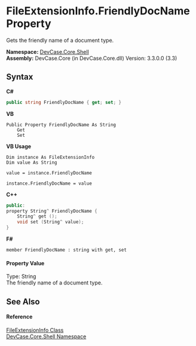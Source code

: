 # FileExtensionInfo.FriendlyDocName Property 
 

Gets the friendly name of a document type.

**Namespace:**&nbsp;<a href="N_DevCase_Core_Shell">DevCase.Core.Shell</a><br />**Assembly:**&nbsp;DevCase.Core (in DevCase.Core.dll) Version: 3.3.0.0 (3.3)

## Syntax

**C#**<br />
``` C#
public string FriendlyDocName { get; set; }
```

**VB**<br />
``` VB
Public Property FriendlyDocName As String
	Get
	Set
```

**VB Usage**<br />
``` VB Usage
Dim instance As FileExtensionInfo
Dim value As String

value = instance.FriendlyDocName

instance.FriendlyDocName = value
```

**C++**<br />
``` C++
public:
property String^ FriendlyDocName {
	String^ get ();
	void set (String^ value);
}
```

**F#**<br />
``` F#
member FriendlyDocName : string with get, set

```


#### Property Value
Type: String<br />The friendly name of a document type.

## See Also


#### Reference
<a href="T_DevCase_Core_Shell_FileExtensionInfo">FileExtensionInfo Class</a><br /><a href="N_DevCase_Core_Shell">DevCase.Core.Shell Namespace</a><br />